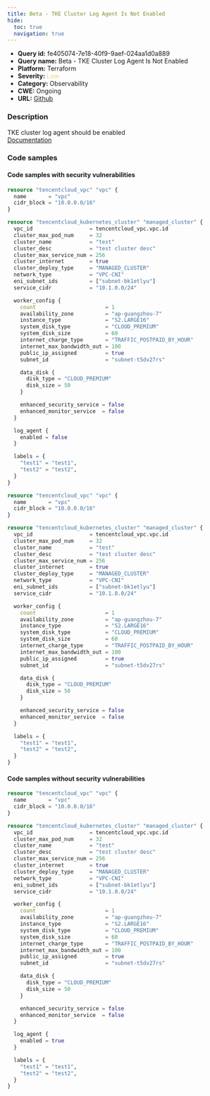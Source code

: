 ```yaml
---
title: Beta - TKE Cluster Log Agent Is Not Enabled
hide:
  toc: true
  navigation: true
---
```


<style>
  .highlight .hll {
    background-color: #ff171742;
  }
  .md-content {
    max-width: 1100px;
    margin: 0 auto;
  }
</style>

-   **Query id:** fe405074-7e18-40f9-9aef-024aa1d0a889
-   **Query name:** Beta - TKE Cluster Log Agent Is Not Enabled
-   **Platform:** Terraform
-   **Severity:** <span style="color:#edd57e">Low</span>
-   **Category:** Observability
-   **CWE:** Ongoing
-   **URL:** [Github](https://github.com/DataDog/kics/tree/master/assets/queries/terraform/tencentcloud/tke_cluster_log_disabled)

### Description
TKE cluster log agent should be enabled<br>
[Documentation](https://registry.terraform.io/providers/tencentcloudstack/tencentcloud/latest/docs/resources/kubernetes_cluster#log_agent)

### Code samples
#### Code samples with security vulnerabilities
```tf title="Positive test num. 1 - tf file" hl_lines="39"
resource "tencentcloud_vpc" "vpc" {
  name       = "vpc"
  cidr_block = "10.0.0.0/16"
}

resource "tencentcloud_kubernetes_cluster" "managed_cluster" {
  vpc_id                  = tencentcloud_vpc.vpc.id
  cluster_max_pod_num     = 32
  cluster_name            = "test"
  cluster_desc            = "test cluster desc"
  cluster_max_service_num = 256
  cluster_internet        = true
  cluster_deploy_type     = "MANAGED_CLUSTER"
  network_type            = "VPC-CNI"
  eni_subnet_ids          = ["subnet-bk1etlyu"]
  service_cidr            = "10.1.0.0/24"

  worker_config {
    count                      = 1
    availability_zone          = "ap-guangzhou-7"
    instance_type              = "S2.LARGE16"
    system_disk_type           = "CLOUD_PREMIUM"
    system_disk_size           = 60
    internet_charge_type       = "TRAFFIC_POSTPAID_BY_HOUR"
    internet_max_bandwidth_out = 100
    public_ip_assigned         = true
    subnet_id                  = "subnet-t5dv27rs"

    data_disk {
      disk_type = "CLOUD_PREMIUM"
      disk_size = 50
    }

    enhanced_security_service = false
    enhanced_monitor_service  = false
  }

  log_agent {
    enabled = false
  }

  labels = {
    "test1" = "test1",
    "test2" = "test2",
  }
}

```
```tf title="Positive test num. 2 - tf file" hl_lines="6"
resource "tencentcloud_vpc" "vpc" {
  name       = "vpc"
  cidr_block = "10.0.0.0/16"
}

resource "tencentcloud_kubernetes_cluster" "managed_cluster" {
  vpc_id                  = tencentcloud_vpc.vpc.id
  cluster_max_pod_num     = 32
  cluster_name            = "test"
  cluster_desc            = "test cluster desc"
  cluster_max_service_num = 256
  cluster_internet        = true
  cluster_deploy_type     = "MANAGED_CLUSTER"
  network_type            = "VPC-CNI"
  eni_subnet_ids          = ["subnet-bk1etlyu"]
  service_cidr            = "10.1.0.0/24"

  worker_config {
    count                      = 1
    availability_zone          = "ap-guangzhou-7"
    instance_type              = "S2.LARGE16"
    system_disk_type           = "CLOUD_PREMIUM"
    system_disk_size           = 60
    internet_charge_type       = "TRAFFIC_POSTPAID_BY_HOUR"
    internet_max_bandwidth_out = 100
    public_ip_assigned         = true
    subnet_id                  = "subnet-t5dv27rs"

    data_disk {
      disk_type = "CLOUD_PREMIUM"
      disk_size = 50
    }

    enhanced_security_service = false
    enhanced_monitor_service  = false
  }

  labels = {
    "test1" = "test1",
    "test2" = "test2",
  }
}

```


#### Code samples without security vulnerabilities
```tf title="Negative test num. 1 - tf file"
resource "tencentcloud_vpc" "vpc" {
  name       = "vpc"
  cidr_block = "10.0.0.0/16"
}

resource "tencentcloud_kubernetes_cluster" "managed_cluster" {
  vpc_id                  = tencentcloud_vpc.vpc.id
  cluster_max_pod_num     = 32
  cluster_name            = "test"
  cluster_desc            = "test cluster desc"
  cluster_max_service_num = 256
  cluster_internet        = true
  cluster_deploy_type     = "MANAGED_CLUSTER"
  network_type            = "VPC-CNI"
  eni_subnet_ids          = ["subnet-bk1etlyu"]
  service_cidr            = "10.1.0.0/24"

  worker_config {
    count                      = 1
    availability_zone          = "ap-guangzhou-7"
    instance_type              = "S2.LARGE16"
    system_disk_type           = "CLOUD_PREMIUM"
    system_disk_size           = 60
    internet_charge_type       = "TRAFFIC_POSTPAID_BY_HOUR"
    internet_max_bandwidth_out = 100
    public_ip_assigned         = true
    subnet_id                  = "subnet-t5dv27rs"

    data_disk {
      disk_type = "CLOUD_PREMIUM"
      disk_size = 50
    }

    enhanced_security_service = false
    enhanced_monitor_service  = false
  }

  log_agent {
    enabled = true
  }

  labels = {
    "test1" = "test1",
    "test2" = "test2",
  }
}

```
